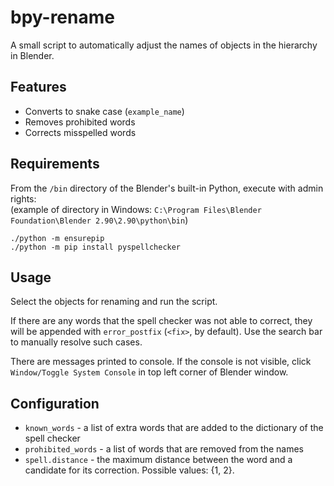 # bpy-rename

A small script to automatically adjust the names of objects in the hierarchy in Blender.

## Features
- Converts to snake case (`example_name`)
- Removes prohibited words
- Corrects misspelled words


## Requirements
From the `/bin` directory of the Blender's built-in Python, execute with admin rights:  
(example of directory in Windows: `C:\Program Files\Blender Foundation\Blender 2.90\2.90\python\bin`)
```
./python -m ensurepip
./python -m pip install pyspellchecker
```

## Usage
Select the objects for renaming and run the script.

If there are any words that the spell checker was not able to correct, they will be appended with `error_postfix` (`<fix>`, by default). Use the search bar to manually resolve such cases.

There are messages printed to console. If the console is not visible, click `Window/Toggle System Console` in top left corner of Blender window.


## Configuration
- `known_words` - a list of extra words that are added to the dictionary of the spell checker
- `prohibited_words` - a list of words that are removed from the names
- `spell.distance` - the maximum distance between the word and a candidate for its correction. Possible values: {1, 2}.
